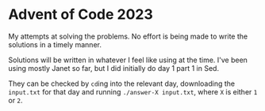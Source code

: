 # Advent of Code 2023

My attempts at solving the problems. No effort is being made to write the solutions in a timely manner.

Solutions will be written in whatever I feel like using at the time. I've been using mostly Janet so far, but I did initially do day 1 part 1 in Sed.

They can be checked by `cd`ing into the relevant day, downloading the `input.txt` for that day and running `./answer-X input.txt`, where `X` is either `1` or `2`.

